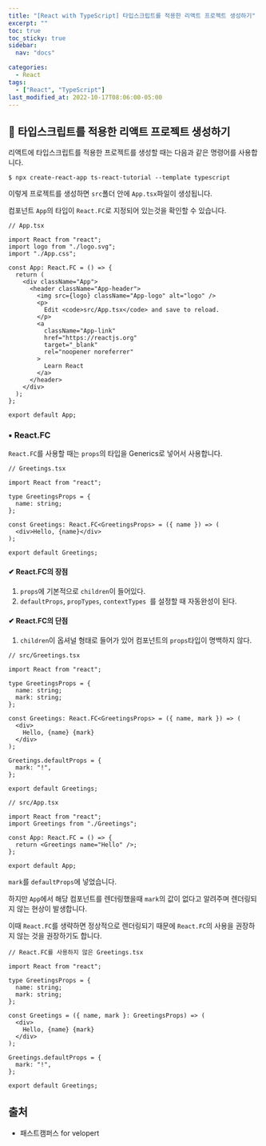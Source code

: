 ```yaml
---
title: "[React with TypeScript] 타입스크립트를 적용한 리액트 프로젝트 생성하기"
excerpt: ""
toc: true
toc_sticky: true
sidebar:
  nav: "docs"

categories:
  - React
tags:
  - ["React", "TypeScript"]
last_modified_at: 2022-10-17T08:06:00-05:00
---
```


## 📄 타입스크립트를 적용한 리액트 프로젝트 생성하기

리액트에 타입스크립트를 적용한 프로젝트를 생성할 때는 다음과 같은 명령어를 사용합니다.

`$ npx create-react-app ts-react-tutorial --template typescript`

이렇게 프로젝트를 생성하면 `src`폴더 안에 `App.tsx`파일이 생성됩니다.

컴포넌트 `App`의 타입이 `React.FC`로 지정되어 있는것을 확인할 수 있습니다.

```tsx
// App.tsx

import React from "react";
import logo from "./logo.svg";
import "./App.css";

const App: React.FC = () => {
  return (
    <div className="App">
      <header className="App-header">
        <img src={logo} className="App-logo" alt="logo" />
        <p>
          Edit <code>src/App.tsx</code> and save to reload.
        </p>
        <a
          className="App-link"
          href="https://reactjs.org"
          target="_blank"
          rel="noopener noreferrer"
        >
          Learn React
        </a>
      </header>
    </div>
  );
};

export default App;
```

### ▪ React.FC

`React.FC`를 사용할 때는 `props`의 타입을 Generics로 넣어서 사용합니다.

```tsx
// Greetings.tsx

import React from "react";

type GreetingsProps = {
  name: string;
};

const Greetings: React.FC<GreetingsProps> = ({ name }) => (
  <div>Hello, {name}</div>
);

export default Greetings;
```

<h4>✔ React.FC의 장점</h4>

1. `props`에 기본적으로 `children`이 들어있다.
2. `defaultProps`, `propTypes`, `contextTypes `를 설정할 때 자동완성이 된다.

<h4>✔ React.FC의 단점</h4>

1. `children`이 옵셔널 형태로 들어가 있어 컴포넌트의 `props`타입이 명백하지 않다.

```tsx
// src/Greetings.tsx

import React from "react";

type GreetingsProps = {
  name: string;
  mark: string;
};

const Greetings: React.FC<GreetingsProps> = ({ name, mark }) => (
  <div>
    Hello, {name} {mark}
  </div>
);

Greetings.defaultProps = {
  mark: "!",
};

export default Greetings;
```

```tsx
// src/App.tsx

import React from "react";
import Greetings from "./Greetings";

const App: React.FC = () => {
  return <Greetings name="Hello" />;
};

export default App;
```

`mark`를 `defaultProps`에 넣었습니다.

하지만 `App`에서 해당 컴포넌트를 렌더링했을때 `mark`의 값이 없다고 알려주며 렌더링되지 않는 현상이 발생합니다.

이때 `React.FC`를 생략하면 정상적으로 렌더링되기 때문에 `React.FC`의 사용을 권장하지 않는 것을 권장하기도 합니다.

```tsx
// React.FC를 사용하지 않은 Greetings.tsx

import React from "react";

type GreetingsProps = {
  name: string;
  mark: string;
};

const Greetings = ({ name, mark }: GreetingsProps) => (
  <div>
    Hello, {name} {mark}
  </div>
);

Greetings.defaultProps = {
  mark: "!",
};

export default Greetings;
```

## 출처

- 패스트캠퍼스 for velopert
